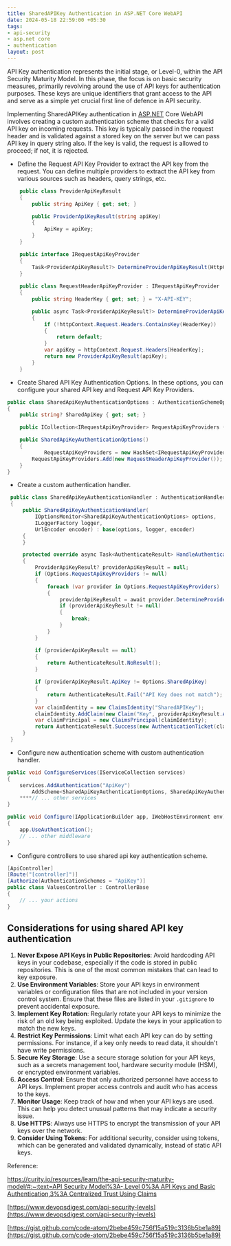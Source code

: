 ```yaml
---
title: SharedAPIKey Authentication in ASP.NET Core WebAPI
date: 2024-05-18 22:59:00 +05:30
tags:
- api-security
- asp.net core
- authentication
layout: post
---
```


API Key authentication represents the initial stage, or Level-0, within the API Security Maturity Model. In this phase, the focus is on basic security measures, primarily revolving around the use of API keys for authentication purposes. These keys are unique identifiers that grant access to the API and serve as a simple yet crucial first line of defence in API security.

Implementing SharedAPIKey authentication in [ASP.NET](https://asp.net/) Core WebAPI involves creating a custom authentication scheme that checks for a valid API key on incoming requests. This key is typically passed in the request header and is validated against a stored key on the server but we can pass API key in query string also. If the key is valid, the request is allowed to proceed; if not, it is rejected.

- Define the Request API Key Provider to extract the API key from the request. You can define multiple providers to extract the API key from various sources such as headers, query strings, etc.

```csharp
    public class ProviderApiKeyResult
    {
        public string ApiKey { get; set; }

        public ProviderApiKeyResult(string apiKey)
        {
            ApiKey = apiKey;
        }
    }

    public interface IRequestApiKeyProvider
    {
        Task<ProviderApiKeyResult?> DetermineProviderApiKeyResult(HttpContext httpContext);
    }
    
    public class RequestHeaderApiKeyProvider : IRequestApiKeyProvider
    {
        public string HeaderKey { get; set; } = "X-API-KEY";

        public async Task<ProviderApiKeyResult?> DetermineProviderApiKeyResult(HttpContext httpContext)
        {
            if (!httpContext.Request.Headers.ContainsKey(HeaderKey))
            {
                return default;
            }
            var apiKey = httpContext.Request.Headers[HeaderKey];
            return new ProviderApiKeyResult(apiKey);
        }
    }
```

- Create Shared API Key Authentication Options. In these options, you can configure your shared API key and Request API Key Providers.

```csharp
public class SharedApiKeyAuthenticationOptions : AuthenticationSchemeOptions
{
    public string? SharedApiKey { get; set; }

    public ICollection<IRequestApiKeyProvider> RequestApiKeyProviders { get; set; } 

    public SharedApiKeyAuthenticationOptions()
    {
		    RequestApiKeyProviders = new HashSet<IRequestApiKeyProvider>();
        RequestApiKeyProviders.Add(new RequestHeaderApiKeyProvider());
    }
}
```

- Create a custom authentication handler.

```csharp
 public class SharedApiKeyAuthenticationHandler : AuthenticationHandler<SharedApiKeyAuthenticationOptions>
 {
     public SharedApiKeyAuthenticationHandler(
         IOptionsMonitor<SharedApiKeyAuthenticationOptions> options,
         ILoggerFactory logger,
         UrlEncoder encoder) : base(options, logger, encoder)
     {
     }

     protected override async Task<AuthenticateResult> HandleAuthenticateAsync()
     {
         ProviderApiKeyResult? providerApiKeyResult = null;
         if (Options.RequestApiKeyProviders != null)
         {
             foreach (var provider in Options.RequestApiKeyProviders)
             {
                 providerApiKeyResult = await provider.DetermineProviderApiKeyResult(Context);
                 if (providerApiKeyResult != null)
                 {
                     break;
                 }
             }
         }

         if (providerApiKeyResult == null)
         {
             return AuthenticateResult.NoResult();
         }

         if (providerApiKeyResult.ApiKey != Options.SharedApiKey)
         {
             return AuthenticateResult.Fail("API Key does not match");
         }
         var claimIdentity = new ClaimsIdentity("SharedAPIKey");
         claimIdentity.AddClaim(new Claim("Key", providerApiKeyResult.ApiKey));
         var claimPrincipal = new ClaimsPrincipal(claimIdentity);
         return AuthenticateResult.Success(new AuthenticationTicket(claimPrincipal, Scheme.Name));
     }
 }

```

- Configure new  authentication scheme with custom authentication handler.

```csharp
public void ConfigureServices(IServiceCollection services)
{
    services.AddAuthentication("ApiKey")
        AddScheme<SharedApiKeyAuthenticationOptions, SharedApiKeyAuthenticationHandler>("ApiKey", option => option.SharedApiKey = "Test");
    ****// ... other services
}

public void Configure(IApplicationBuilder app, IWebHostEnvironment env)
{
    app.UseAuthentication();
    // ... other middleware
}

```

- Configure controllers to use shared api key authentication scheme.

```csharp
[ApiController]
[Route("[controller]")]
[Authorize(AuthenticationSchemes = "ApiKey")]
public class ValuesController : ControllerBase
{
    // ... your actions
}
```

## Considerations for using shared API key authentication

1. **Never Expose API Keys in Public Repositories**: Avoid hardcoding API keys in your codebase, especially if the code is stored in public repositories. This is one of the most common mistakes that can lead to key exposure.
2. **Use Environment Variables**: Store your API keys in environment variables or configuration files that are not included in your version control system. Ensure that these files are listed in your `.gitignore` to prevent accidental exposure.
3. **Implement Key Rotation**: Regularly rotate your API keys to minimize the risk of an old key being exploited. Update the keys in your application to match the new keys.
4. **Restrict Key Permissions**: Limit what each API key can do by setting permissions. For instance, if a key only needs to read data, it shouldn't have write permissions.
5. **Secure Key Storage**: Use a secure storage solution for your API keys, such as a secrets management tool, hardware security module (HSM), or encrypted environment variables.
6. **Access Control**: Ensure that only authorized personnel have access to API keys. Implement proper access controls and audit who has access to the keys.
7. **Monitor Usage**: Keep track of how and when your API keys are used. This can help you detect unusual patterns that may indicate a security issue.
8. **Use HTTPS**: Always use HTTPS to encrypt the transmission of your API keys over the network.
9. **Consider Using Tokens**: For additional security, consider using tokens, which can be generated and validated dynamically, instead of static API keys.

Reference:

[https://curity.io/resources/learn/the-api-security-maturity-model/#:~:text=API Security Model%3A-,Level 0%3A API Keys and Basic Authentication,3%3A Centralized Trust Using Claims](https://curity.io/resources/learn/the-api-security-maturity-model/#:~:text=API%20Security%20Model%3A-,Level%200%3A%20API%20Keys%20and%20Basic%20Authentication,3%3A%20Centralized%20Trust%20Using%20Claims)

[https://www.devopsdigest.com/api-security-levels](https://www.devopsdigest.com/api-security-levels)

[https://gist.github.com/code-atom/2bebe459c756f15a519c3136b5be1a89](https://gist.github.com/code-atom/2bebe459c756f15a519c3136b5be1a89)
